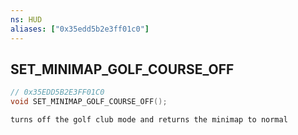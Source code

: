 ```yaml
---
ns: HUD
aliases: ["0x35edd5b2e3ff01c0"]
---
```

## SET_MINIMAP_GOLF_COURSE_OFF

```c
// 0x35EDD5B2E3FF01C0
void SET_MINIMAP_GOLF_COURSE_OFF();
```

```
turns off the golf club mode and returns the minimap to normal
```
